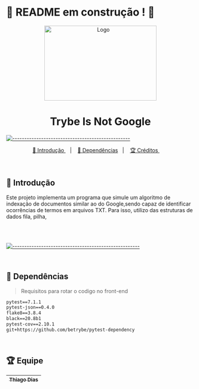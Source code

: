 # :construction: README em construção ! :construction:

<p align="center">
  <img src="https://user-images.githubusercontent.com/61299540/222642463-47c00a65-4839-45b5-a137-15ce0f62679e.png" alt="Logo" width="300" height="200" />
</p>

<h1 align="center"> Trybe Is Not Google </h1>

[![-------------------------------------------------](https://raw.githubusercontent.com/andreasbm/readme/master/assets/lines/colored.png)](#table-of-contents)

<p align="center">
  <a href="#Introdução"> 🧩 Introdução </a>&nbsp;&nbsp;&nbsp;|&nbsp;&nbsp;&nbsp;
  <a href="#Dependências"> 🧪 Dependências</a>&nbsp;&nbsp;&nbsp;|&nbsp;&nbsp;&nbsp;
  <a href="#Creditos"> 🏆 Créditos </a>&nbsp;&nbsp;&nbsp;&nbsp;&nbsp;&nbsp;
</p>

<br/>

<a id="Introdução"></a>
## 🧩 Introdução 

Este projeto implementa um programa que simule um algoritmo de indexação de documentos similar ao do Google,sendo capaz de identificar ocorrências de termos em arquivos TXT. Para isso, utilizo das estruturas de dados fila, pilha, 

<br/> <br/>

[![-----------------------------------------------------](https://raw.githubusercontent.com/andreasbm/readme/master/assets/lines/colored.png)](#table-of-contents)

<br />   

<a id="Dependências"></a>
## 🧪 Dependências

> Requisitos para rotar o codigo no front-end
```txt
pytest==7.1.1
pytest-json==0.4.0
flake8==3.8.4
black==20.8b1
pytest-cov==2.10.1
git+https://github.com/betrybe/pytest-dependency
```



<br /> 

<a id="Creditos"></a>
## 🏆 Equipe

<div > 

| [<sub> Thiago Dias </sub>](https://www.linkedin.com/in/thiago-dias-dev/) |
|---|

</div> 
